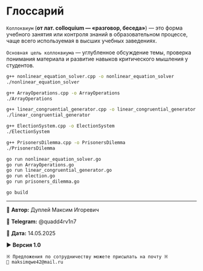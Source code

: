 # Глоссарий

`Коллоквиум` (**от лат. colloquium — «разговор, беседа»**) — это форма учебного занятия или контроля знаний в образовательном процессе, чаще всего используемая в высших учебных заведениях.

`Основная цель коллоквиума` — углубленное обсуждение темы, проверка понимания материала и развитие навыков критического мышления у студентов.

```bash
g++ nonlinear_equation_solver.cpp -o nonlinear_equation_solver
./nonlinear_equation_solver

g++ ArrayOperations.cpp -o ArrayOperations
./ArrayOperations

g++ linear_congruential_generator.cpp -o linear_congruential_generator
./linear_congruential_generator

g++ ElectionSystem.cpp -o ElectionSystem
./ElectionSystem

g++ PrisonersDilemma.cpp -o PrisonersDilemma
./PrisonersDilemma
```

```bash
go run nonlinear_equation_solver.go
go run ArrayOperations.go
go run linear_congruential_generator.go
go run election.go
go run prisoners_dilemma.go

go build
```

---

💼 **Автор:** Дуплей Максим Игоревич

📲 **Telegram:** @quadd4rv1n7

📅 **Дата:** 14.05.2025

▶️ **Версия 1.0**

```textline
※ Предложения по сотрудничеству можете присылать на почту ※
📧 maksimqwe42@mail.ru
```
